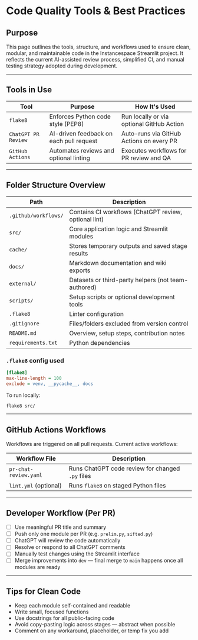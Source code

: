 # Code Quality Tools & Best Practices

## Purpose

This page outlines the tools, structure, and workflows used to ensure clean, modular, and maintainable code in the Instancespace Streamlit project. It reflects the current AI-assisted review process, simplified CI, and manual testing strategy adopted during development.

---

## Tools in Use

| Tool              | Purpose                                  | How It's Used                                |
|-------------------|-------------------------------------------|----------------------------------------------|
| `flake8`          | Enforces Python code style (PEP8)         | Run locally or via optional GitHub Action    |
| `ChatGPT PR Review` | AI-driven feedback on each pull request | Auto-runs via GitHub Actions on every PR     |
| `GitHub Actions`  | Automates reviews and optional linting    | Executes workflows for PR review and QA      |

---

## Folder Structure Overview

| Path                   | Description                                                                 |
|------------------------|-----------------------------------------------------------------------------|
| `.github/workflows/`   | Contains CI workflows (ChatGPT review, optional lint)                       |
| `src/`                 | Core application logic and Streamlit modules                               |
| `cache/`               | Stores temporary outputs and saved stage results                           |
| `docs/`                | Markdown documentation and wiki exports                                     |
| `external/`            | Datasets or third-party helpers (not team-authored)                         |
| `scripts/`             | Setup scripts or optional development tools                                 |
| `.flake8`              | Linter configuration                                                        |
| `.gitignore`           | Files/folders excluded from version control                                 |
| `README.md`            | Overview, setup steps, contribution notes                                   |
| `requirements.txt`     | Python dependencies                                                         |

### `.flake8` config used
```ini
[flake8]
max-line-length = 100
exclude = venv, __pycache__, docs
```

To run locally:
```bash
flake8 src/
```

---

## GitHub Actions Workflows

Workflows are triggered on all pull requests. Current active workflows:

| Workflow File         | Description                               |
|------------------------|-------------------------------------------|
| `pr-chat-review.yaml` | Runs ChatGPT code review for changed `.py` files |
| `lint.yml` (optional) | Runs `flake8` on staged Python files       |

---

## Developer Workflow (Per PR)

- [ ] Use meaningful PR title and summary  
- [ ] Push only one module per PR (e.g. `prelim.py`, `sifted.py`)  
- [ ] ChatGPT will review the code automatically  
- [ ] Resolve or respond to all ChatGPT comments  
- [ ] Manually test changes using the Streamlit interface  
- [ ] Merge improvements into `dev` — final merge to `main` happens once all modules are ready

---

## Tips for Clean Code

- Keep each module self-contained and readable  
- Write small, focused functions  
- Use docstrings for all public-facing code  
- Avoid copy-pasting logic across stages — abstract when possible  
- Comment on any workaround, placeholder, or temp fix you add  
